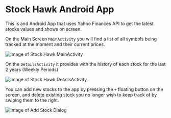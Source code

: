 # Stock Hawk Android App

This is and Android App that uses Yahoo Finances API to get the latest stocks values and shows on screen.

On the Main Screen `MainActivity` you will find a list of all symbols being tracked at the moment
and their current prices.

![Image of Stock Hawk MainActivity](https://gnstudenko.github.io/images/StockHawk/MainActivity.png)

On the `DetailsActivity` it provides with the history of each stock for the last 2 years (Weekly Periods)

![Image of Stock Hawk DetailsActivity](https://gnstudenko.github.io/images/StockHawk/DetailsActivity.png)

You can add new stocks to the app by pressing the `+` floating button on the screen, and delete 
existing stock you no longer wish to keep track of by swiping them to the right.

![Image of Add Stock Dialog](https://gnstudenko.github.io/images/StockHawk/Add-Stock.png)



